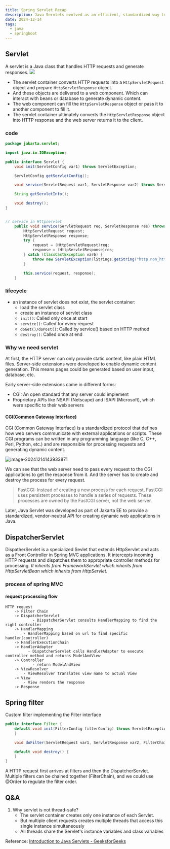 ```yaml
---
title: Spring Servlet Recap
description: Java Servlets evolved as an efficient, standardized way to handle web requests in Java, replacing earlier CGI solutions and serving as the foundation for Spring MVC's architecture through the DispatcherServlet.
date: 2024-12-14
tags:
  - java
  - springboot
---
```

## Servlet

A servlet is a Java class that handles HTTP requests and generate responses.
![](https://img.dirtsai.work/image-20241213223146486.png)

* The servlet container converts HTTP requests into a `HttpServletRequest` object and prepare `HttpServletResponse` object.
* And these objects are delivered to a web component. Which can interact with beans or database to generate dynamic content.
* The web component can fill the `HttpServletResponse` object or pass it to another component to fill it.
* The servlet container ultimately converts the `HttpServletResponse` object into HTTP response and the web server returns it to the client.

### code

```java
package jakarta.servlet;

import java.io.IOException;

public interface Servlet {
    void init(ServletConfig var1) throws ServletException;

    ServletConfig getServletConfig();

    void service(ServletRequest var1, ServletResponse var2) throws ServletException, IOException;

    String getServletInfo();

    void destroy();
}


// service in Httpservlet
    public void service(ServletRequest req, ServletResponse res) throws ServletException, IOException {
        HttpServletRequest request;
        HttpServletResponse response;
        try {
            request = (HttpServletRequest)req;
            response = (HttpServletResponse)res;
        } catch (ClassCastException var6) {
            throw new ServletException(lStrings.getString("http.non_http"));
        }

        this.service(request, response);
    }
```

### lifecycle

* an instance of servlet does not exist, the servlet container:
  * load the servlet class
  * create an instance of servlet class
  * `init()`: Called only once at start
  * `service()`: Called for every request
  * `doGet()/doPost()`: Called by service() based on HTTP method
  * `destroy()`: Called once at end

### Why we need servlet

At first, the HTTP server can only provide static content, like plain HTML files. Server-side extensions were developed to enable dynamic content generation. This means pages could be generated based on user input, database, etc.

Early server-side extensions came in different forms:

- CGI: An open standard that any server could implement
- Proprietary APIs like NSAPI (Netscape) and ISAPI (Microsoft), which were specific to their web servers

#### CGI(Common Gateway Interface)

CGI (Common Gateway Interface) is a standardized protocol that defines how web servers communicate with external applications or scripts. These CGI programs can be written in any programming language (like C, C++, Perl, Python, etc.) and are responsible for processing requests and generating dynamic content.

![image-20241214143933871](https://img.dirtsai.work/image-20241214143933871.png)

We can see that the web server need to pass every request to the CGI applications to get the response from it. And the server has to create and destroy the process for every request.

> FastCGI: Instead of creating a new process for each request, FastCGI uses persistent processes to handle a series of requests. These processes are owned by the FastCGI server, not the web server.

Later, Java Servlet was developed as part of Jakarta EE to provide a standardized, vendor-neutral API for creating dynamic web applications in Java.

## DispatcherServlet

DispatherServlet is a specialized Sevlet that extends HttpServlet and acts as a Front Controller in Spring MVC applications. It intercepts incoming HTTP requests and dispatches them to appropriate controller methods for processing. *It inherits from FrameworkServlet which inherits from HttpServletBean which inherits from HttpServlet.*

### process of spring MVC

#### request processing flow

```
HTTP request
	-> Filter Chain
	-> DispatcherServlet
			- DispatcherServlet consults HandlerMapping to find the right controller
	-> HandlerMapping
	    - HandlerMapping based on url to find specific handler(controller)
	-> HandlerExecutionChain
	-> HandlerAdapter
		  - DispatcherServlet calls HandlerAdapter to execute controller method and returns ModelAndView
	-> Controller
			- return ModelAndView
	-> ViewResolver
	    - ViewResolver translates view name to actual View
	-> View
	    - View renders the response
	-> Response
```

## Spring filter

Custom filter implementing the Filter interface

```java
public interface Filter {
    default void init(FilterConfig filterConfig) throws ServletException {
    }

    void doFilter(ServletRequest var1, ServletResponse var2, FilterChain var3) throws IOException, ServletException;

    default void destroy() {
    }
}

```

A HTTP request first arrives at filters and then the DispatcherServlet. Multiple filters can be chained together (FilterChain), and we could use @Order to regulate the filter order.

## Q&A

1. Why servlet is not thread-safe?
   * The servlet container creates only one instance of each Servlet.
   * But multiple client requests creates multiple threads that access this single instance simultaneously
   * All threads share the Servlet's instance variables and class variables

Reference:
[Introduction to Java Servlets - GeeksforGeeks](https://www.geeksforgeeks.org/introduction-java-servlets/)
